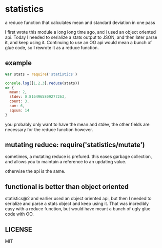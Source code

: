 
# statistics

a reduce function that calculates mean and standard deviation in one pass


I first wrote this module a long long time ago, and i used an object oriented
api. Today I needed to serialize a stats output to JSON, and then later parse it,
and keep using it. Continuing to use an OO api would mean a bunch of glue code,
so I rewrote it as a reduce function.

## example

``` js
var stats = require('statistics')

console.log([1,2,3].reduce(stats))
=> {
  mean: 2,
  stdev: 0.8164965809277263,
  count: 3,
  sum: 6,
  sqsum: 14
}
```
you probably only want to have the mean and stdev, the other fields are necessary for the reduce
function however.

## mutating reduce: require('statistics/mutate')

sometimes, a mutating reduce is prefured. this eases garbage collection,
and allows you to maintain a reference to an updating value.

otherwise the api is the same.

## functional is better than object oriented

statistics@2 and earlier used an object oriented api, but then I needed to serialize and parse a stats
object and keep using it. That was incredibly easy with a reduce function, but would have meant
a bunch of ugly glue code with OO.

## LICENSE

MIT
